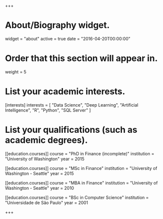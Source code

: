 +++
# About/Biography widget.
widget = "about"
active = true
date = "2016-04-20T00:00:00"

# Order that this section will appear in.
weight = 5

# List your academic interests.
[interests]
  interests = [
    "Data Science",
    "Deep Learning",
    "Artificial Intelligence",
    "R",
    "Python",
    "SQL Server"
  ]

# List your qualifications (such as academic degrees).
[[education.courses]]
  course = "PhD in Finance (incomplete)"
  institution = "University of Washington"
  year = 2015

[[education.courses]]
  course = "MSc in Finance"
  institution = "University of Washington - Seattle"
  year = 2015

[[education.courses]]
  course = "MBA in Finance"
  institution = "University of Washington - Seattle"
  year = 2010

[[education.courses]]
  course = "BSc in Computer Science"
  institution = "Universidade de São Paulo"
  year = 2001

+++



